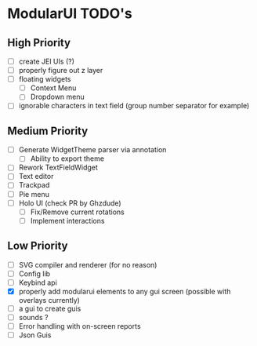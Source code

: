 # ModularUI TODO's

## High Priority

- [ ]  create JEI UIs (?)
- [ ]  properly figure out z layer
- [ ]  floating widgets
    - [ ]  Context Menu
    - [ ]  Dropdown menu
- [ ]  ignorable characters in text field (group number separator for example)

## Medium Priority

- [ ]  Generate WidgetTheme parser via annotation
    - [ ] Ability to export theme
- [ ]  Rework TextFieldWidget
- [ ]  Text editor
- [ ]  Trackpad
- [ ]  Pie menu
- [ ] Holo UI (check PR by Ghzdude)
    - [ ] Fix/Remove current rotations
    - [ ] Implement interactions

## Low Priority

- [ ]  SVG compiler and renderer (for no reason)
- [ ]  Config lib
- [ ]  Keybind api
- [x]  properly add modularui elements to any gui screen (possible with overlays currently)
- [ ]  a gui to create guis
- [ ]  sounds ?
- [ ]  Error handling with on-screen reports
- [ ]  Json Guis
